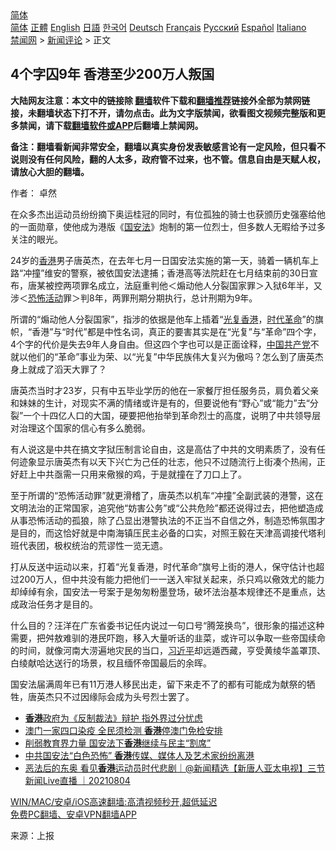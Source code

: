  <!-- 面包屑导航 --> <div class="breadcrumb"><!-- GTranslate: https://gtranslate.io/ -->  <div class="switcher notranslate">  <div class="selected">  <a href="#" onclick="return false;"> 简体</a>  </div>  <div class="option">  <a href="https://www.bannedbook.org" onclick="doGTranslate('zh-CN|zh-CN');jQuery('div.switcher div.selected a').html(jQuery(this).html());return false;" title="简体中文" class="nturl selected"> 简体</a>  <a href="https://www.bannedbook.org/zh-tw/" onclick="doGTranslate('zh-CN|zh-TW');jQuery('div.switcher div.selected a').html(jQuery(this).html());return false;" title="繁體中文" class="nturl"> 正體</a>  <a href="https://www.bannedbook.org/en/" onclick="doGTranslate('zh-CN|en');jQuery('div.switcher div.selected a').html(jQuery(this).html());return false;" title="English" class="nturl"> English</a>  <a href="https://www.bannedbook.org/ja/" onclick="doGTranslate('zh-CN|ja');jQuery('div.switcher div.selected a').html(jQuery(this).html());return false;" title="日本語" class="nturl"> 日語</a>  <a href="https://www.bannedbook.org/ko/" onclick="doGTranslate('zh-CN|ko');jQuery('div.switcher div.selected a').html(jQuery(this).html());return false;" title="한국어" class="nturl"> 한국어</a>  <a href="https://www.bannedbook.org/de/" onclick="doGTranslate('zh-CN|de');jQuery('div.switcher div.selected a').html(jQuery(this).html());return false;" title="Deutsch" class="nturl"> Deutsch</a>  <a href="https://www.bannedbook.org/fr/" onclick="doGTranslate('zh-CN|fr');jQuery('div.switcher div.selected a').html(jQuery(this).html());return false;" title="Français" class="nturl"> Français</a>  <a href="https://www.bannedbook.org/ru/" onclick="doGTranslate('zh-CN|ru');jQuery('div.switcher div.selected a').html(jQuery(this).html());return false;" title="Русский" class="nturl"> Русский</a>  <a href="https://www.bannedbook.org/es/" onclick="doGTranslate('zh-CN|es');jQuery('div.switcher div.selected a').html(jQuery(this).html());return false;" title="Español" class="nturl"> Español</a>  <a href="https://www.bannedbook.org/it/" onclick="doGTranslate('zh-CN|it');jQuery('div.switcher div.selected a').html(jQuery(this).html());return false;" title="Italiano" class="nturl"> Italiano</a>  </div>  </div>      <div class='breadcrumb-sub'><!-- Breadcrumb NavXT 6.3.0 --> <a href="https://www.bannedbook.org/" class="home">禁闻网</a> &gt; <a href="https://www.bannedbook.org/bnews/comments/" class="category">新闻评论</a> &gt; 正文</div></div><h2>4个字囚9年 香港至少200万人叛国</h2> <p class="notice"><b>大陆网友注意：本文中的链接除 <a href="https://github.com/bannedbook/fanqiang" >翻墙</a>软件下载和<a href="https://github.com/killgcd/justmysocks/blob/master/README.md">翻墙推荐</a>链接外全部为禁网链接，未翻墙状态下打不开，请勿点击。此为文字版禁闻，欲看图文视频完整版和更多禁闻，请下载<a href="https://github.com/bannedbook/fanqiang">翻墙软件或APP</a>后翻墙上禁闻网。</p><p>备注：翻墙看新闻非常安全，翻墙以真实身份发表敏感言论有一定风险，但只看不说则没有任何风险，翻的人太多，政府管不过来，也不管。信息自由是天赋人权，请放心大胆的翻墙。</b></p>  <div class="entry"> <p>作者： 卓然</p> <p>在众多杰出运动员纷纷摘下奥运桂冠的同时，有位孤独的骑士也获颁历史强塞给他的一面勋章，使他成为港版《<a href="https://www.bannedbook.org/bnews/tag/%e5%9b%bd%e5%ae%89%e6%b3%95/" class="st_tag internal_tag" rel="tag" title="标签 国安法 下的日志">国安法</a>》炮制的第一位烈士，但多数人无暇给予过多关注的眼光。</p> <p>24岁的<a href="https://www.bannedbook.org/bnews/tag/%e9%a6%99%e6%b8%af/" class="st_tag internal_tag" rel="tag" title="标签 香港 下的日志">香港</a>男子唐英杰，在去年七月一日国安法实施的第一天，骑着一辆机车上路“冲撞”维安的警察，被依国安法逮捕；香港高等法院赶在七月结束前的30日宣布，唐某被控两项罪名成立，法庭重判他＜煽动他人分裂国家罪＞入狱6年半，又涉＜<a href="https://www.bannedbook.org/bnews/tag/%E6%81%90%E6%80%96%E6%B4%BB%E5%8A%A8/" class="st_tag internal_tag" rel="tag" title="标签 恐怖活动 下的日志">恐怖活动</a>罪＞判8年，两罪刑期分期执行，总计刑期为9年。</p>  <p>所谓的“煽动他人分裂国家”，指涉的依据是他车上插着“<a href="https://www.bannedbook.org/bnews/tag/%E5%85%89%E5%A4%8D%E9%A6%99%E6%B8%AF/" class="st_tag internal_tag" rel="tag" title="标签 光复香港 下的日志">光复香港</a>，<a href="https://www.bannedbook.org/bnews/tag/%e6%97%b6%e4%bb%a3%e9%9d%a9%e5%91%bd/" class="st_tag internal_tag" rel="tag" title="标签 时代革命 下的日志">时代革命</a>”的旗帜，“香港”与“时代”都是中性名词，真正的要害其实是在“光复”与“革命”四个字，4个字的代价是失去9年人身自由。但这四个字也可以是正面诠释，<span class='wp_keywordlink_affiliate'><a href="https://www.bannedbook.org/" title="中国" target="_blank">中国</a></span><a href="https://www.bannedbook.org/bnews/tag/%e5%85%b1%e4%ba%a7%e5%85%9a/" class="st_tag internal_tag" rel="tag" title="标签 共产党 下的日志">共产党</a>不就以他们的“革命”事业为荣、以“光复”中华民族伟大复兴为傲吗？怎么到了唐英杰身上就成了滔天大罪了？</p> <p>唐英杰当时才23岁，只有中五毕业学历的他在一家餐厅担任服务员，肩负着父亲和妹妹的生计，对现实不满的情绪或许是有的，但要说他有“野心”或“能力”去“分裂”一个十四亿人口的大国，硬要把他抬举到革命烈士的高度，说明了中共领导层对治理这个国家的信心有多么脆弱。</p> <p>有人说这是中共在搞文字狱压制言论自由，这是高估了中共的文明素质了，没有任何迹象显示唐英杰有以天下兴亡为己任的壮志，他只不过随流行上街凑个热闹，正好赶上中共亟需一只用来儆猴的鸡，于是就撞在了刀口上了。</p>  <p>至于所谓的“恐怖活动罪”就更滑稽了，唐英杰以机车“冲撞”全副武装的港警，这在文明法治的正常国家，追究他“妨害公务”或“公共危险”都还说得过去，把他塑造成从事恐怖活动的孤狼，除了凸显出港警执法的不正当不自信之外，制造恐怖氛围才是目的，而这恰好就是中南海镇压民主必备的口实，对照王毅在天津高调接代塔利班代表团，极权统治的荒谬性一览无遗。</p> <p>打从反送中运动以来，打着“光复香港，时代革命”旗号上街的港人，保守估计也超过200万人，但中共没有能力把他们一一送入牢狱关起来，杀只鸡以儆效尤的能力却绰绰有余，国安法一号案于是匆匆粉墨登场，破坏法治基本规律还不是重点，达成政治任务才是目的。</p> <p>什么目的？汪洋在广东省委书记任内说过一句口号“腾笼换鸟”，很形象的描述这种需要，把舛敖难驯的港民吓跑，移入大量听话的韭菜，或许可以争取一些帝国续命的时间，就像河南大涝遍地灾民的当口，<a href="https://www.bannedbook.org/bnews/tag/%e4%b9%a0%e8%bf%91%e5%b9%b3/" class="st_tag internal_tag" rel="tag" title="标签 习近平 下的日志">习近平</a>却远遁西藏，亨受黄绫华盖罩顶、白绫献哈达送行的场景，权且缅怀帝国最后的余晖。</p>  <p>国安法届满周年已有11万港人移民出走，留下来走不了的都有可能成为献祭的牺牲，唐英杰只不过因缘际会成为头号烈士罢了。</p> <ul class='op-related-articles' title='相关阅读'> <li><a href='https://www.bannedbook.org/bnews/ssgc/20210804/1600119.html' target='_blank'><b>香港</b>政府为《反制裁法》辩护 指外界过分忧虑</a></li> <li><a href='https://www.bannedbook.org/bnews/headline/20210804/1600086.html' target='_blank'>澳门一家四口染疫 全民须检测 <b>香港</b>停澳门免检安排</a></li> <li><a href='https://www.bannedbook.org/bnews/baitai/20210804/1600019.html' target='_blank'>削弱教育界力量 国安法下<b>香港</b>继续与民主“割席”</a></li> <li><a href='https://www.bannedbook.org/bnews/worldnews/20210804/1600014.html' target='_blank'>中共国安法“白色恐怖” <b>香港</b>传媒、媒体人及艺术家纷纷离港</a></li> <li><a href='https://www.bannedbook.org/bnews/bannedvideo/20210804/1599974.html' target='_blank'>恶法后的东奥 看见<b>香港</b>运动员时代悲剧｜@新闻精选【新唐人亚太电视】三节新闻Live直播 ｜20210804</a></li> </ul> <p class="texttj"> <a href="https://github.com/bannedbook/fanqiang/wiki/V2ray%E6%9C%BA%E5%9C%BA" target="_blank">WIN/MAC/安卓/iOS高速翻墙:高清视频秒开,超低延迟</a><br/> <a href="https://github.com/bannedbook/fanqiang/wiki/%E7%A6%81%E9%97%BB%E7%BD%91%E5%AE%89%E5%8D%93%E7%BF%BB%E5%A2%99%E6%96%B0%E9%97%BBAPP" target="_blank">免费PC翻墙、安卓VPN翻墙APP</a></p><p> 来源：上报 </p> <a name='sharetosocial'></a>  <div style="margin-bottom:5px;padding-bottom:5px;clear:both"> <div id="archive-pix-1" class="banner-ads"> <!-- AuctionX Display platform tag START --> <div id="26318x728x90x621x_ADSLOT2" clicktrack="%%CLICK_URL_ESC%%"></div> <!-- AuctionX Display platform tag END --> </div> <div id="archive-pix-2" class="banner-ads"> <!-- AuctionX Display platform tag START --> <div id="26315x300x250x621x_ADSLOT2" clicktrack="%%CLICK_URL_ESC%%"></div> <!-- AuctionX Display platform tag END --> </div> </div>  <div id="archive-pix-1" class="banner-ads"> <!-- AuctionX Display platform tag START --> <div id="26318x728x90x621x_ADSLOT3" clicktrack="%%CLICK_URL_ESC%%"></div> <!-- AuctionX Display platform tag END --> </div> </div><!--END ENTRY--> 